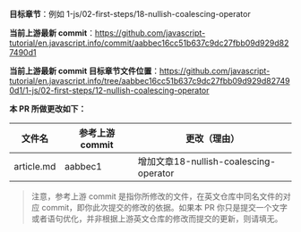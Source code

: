 **目标章节**：例如 1-js/02-first-steps/18-nullish-coalescing-operator

**当前上游最新 commit**：https://github.com/javascript-tutorial/en.javascript.info/commit/aabbec16cc51b637c9dc27fbb09d929d827490d1

**当前上游最新 commit 目标章节文件位置**：https://github.com/javascript-tutorial/en.javascript.info/tree/aabbec16cc51b637c9dc27fbb09d929d827490d1/1-js/02-first-steps/12-nullish-coalescing-operator

**本 PR 所做更改如下：**

文件名 | 参考上游 commit | 更改（理由）
-|-|-
article.md | aabbec1 | 增加文章18-nullish-coalescing-operator

> 注意，参考上游 commit 是指你所修改的文件，在英文仓库中同名文件的对应 commit，即你此次提交的修改的依据。如果本 PR 你只是提交一个文字或者语句优化，并非根据上游英文仓库的修改而提交的更新，则请填无。
